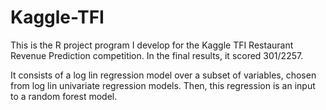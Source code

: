 # Kaggle-TFI

This is the R project program I develop for the Kaggle TFI Restaurant Revenue Prediction competition. In the final results, it scored 301/2257.

It consists of a log lin regression model over a subset of variables, chosen from log lin univariate regression models. Then, this regression is an input to a random forest model.
